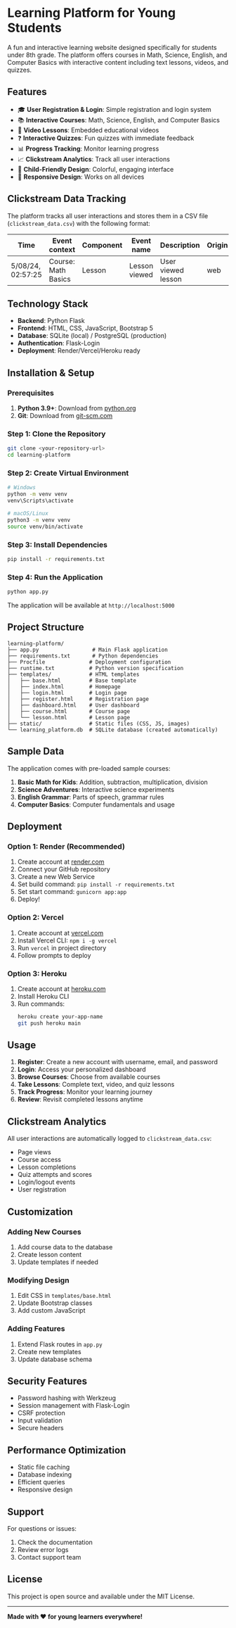 # Learning Platform for Young Students

A fun and interactive learning website designed specifically for students under 8th grade. The platform offers courses in Math, Science, English, and Computer Basics with interactive content including text lessons, videos, and quizzes.

## Features

- 🎓 **User Registration & Login**: Simple registration and login system
- 📚 **Interactive Courses**: Math, Science, English, and Computer Basics
- 🎥 **Video Lessons**: Embedded educational videos
- ❓ **Interactive Quizzes**: Fun quizzes with immediate feedback
- 📊 **Progress Tracking**: Monitor learning progress
- 📈 **Clickstream Analytics**: Track all user interactions
- 🎨 **Child-Friendly Design**: Colorful, engaging interface
- 📱 **Responsive Design**: Works on all devices

## Clickstream Data Tracking

The platform tracks all user interactions and stores them in a CSV file (`clickstream_data.csv`) with the following format:

| Time | Event context | Component | Event name | Description | Origin | IP address |
|------|---------------|-----------|------------|-------------|---------|------------|
| 5/08/24, 02:57:25 | Course: Math Basics | Lesson | Lesson viewed | User viewed lesson | web | 10.167.9.55 |

## Technology Stack

- **Backend**: Python Flask
- **Frontend**: HTML, CSS, JavaScript, Bootstrap 5
- **Database**: SQLite (local) / PostgreSQL (production)
- **Authentication**: Flask-Login
- **Deployment**: Render/Vercel/Heroku ready

## Installation & Setup

### Prerequisites

1. **Python 3.9+**: Download from [python.org](https://python.org)
2. **Git**: Download from [git-scm.com](https://git-scm.com)

### Step 1: Clone the Repository

```bash
git clone <your-repository-url>
cd learning-platform
```

### Step 2: Create Virtual Environment

```bash
# Windows
python -m venv venv
venv\Scripts\activate

# macOS/Linux
python3 -m venv venv
source venv/bin/activate
```

### Step 3: Install Dependencies

```bash
pip install -r requirements.txt
```

### Step 4: Run the Application

```bash
python app.py
```

The application will be available at `http://localhost:5000`

## Project Structure

```
learning-platform/
├── app.py                 # Main Flask application
├── requirements.txt       # Python dependencies
├── Procfile              # Deployment configuration
├── runtime.txt           # Python version specification
├── templates/            # HTML templates
│   ├── base.html         # Base template
│   ├── index.html        # Homepage
│   ├── login.html        # Login page
│   ├── register.html     # Registration page
│   ├── dashboard.html    # User dashboard
│   ├── course.html       # Course page
│   └── lesson.html       # Lesson page
├── static/               # Static files (CSS, JS, images)
└── learning_platform.db  # SQLite database (created automatically)
```

## Sample Data

The application comes with pre-loaded sample courses:

1. **Basic Math for Kids**: Addition, subtraction, multiplication, division
2. **Science Adventures**: Interactive science experiments
3. **English Grammar**: Parts of speech, grammar rules
4. **Computer Basics**: Computer fundamentals and usage

## Deployment

### Option 1: Render (Recommended)

1. Create account at [render.com](https://render.com)
2. Connect your GitHub repository
3. Create a new Web Service
4. Set build command: `pip install -r requirements.txt`
5. Set start command: `gunicorn app:app`
6. Deploy!

### Option 2: Vercel

1. Create account at [vercel.com](https://vercel.com)
2. Install Vercel CLI: `npm i -g vercel`
3. Run `vercel` in project directory
4. Follow prompts to deploy

### Option 3: Heroku

1. Create account at [heroku.com](https://heroku.com)
2. Install Heroku CLI
3. Run commands:
   ```bash
   heroku create your-app-name
   git push heroku main
   ```

## Usage

1. **Register**: Create a new account with username, email, and password
2. **Login**: Access your personalized dashboard
3. **Browse Courses**: Choose from available courses
4. **Take Lessons**: Complete text, video, and quiz lessons
5. **Track Progress**: Monitor your learning journey
6. **Review**: Revisit completed lessons anytime

## Clickstream Analytics

All user interactions are automatically logged to `clickstream_data.csv`:

- Page views
- Course access
- Lesson completions
- Quiz attempts and scores
- Login/logout events
- User registration

## Customization

### Adding New Courses

1. Add course data to the database
2. Create lesson content
3. Update templates if needed

### Modifying Design

1. Edit CSS in `templates/base.html`
2. Update Bootstrap classes
3. Add custom JavaScript

### Adding Features

1. Extend Flask routes in `app.py`
2. Create new templates
3. Update database schema

## Security Features

- Password hashing with Werkzeug
- Session management with Flask-Login
- CSRF protection
- Input validation
- Secure headers

## Performance Optimization

- Static file caching
- Database indexing
- Efficient queries
- Responsive design

## Support

For questions or issues:
1. Check the documentation
2. Review error logs
3. Contact support team

## License

This project is open source and available under the MIT License.

---

**Made with ❤️ for young learners everywhere!** 